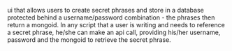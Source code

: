 ui that allows users to create secret phrases and store in a database protected behind a username/password combination - the phrases then return a mongoid. In any script that a user is writing and needs to reference a secret phrase, he/she can make an api call, providing his/her username, password and the mongoid to retrieve the secret phrase.
